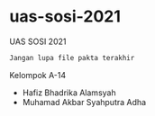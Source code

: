 # uas-sosi-2021
UAS SOSI 2021 

```bash
Jangan lupa file pakta terakhir
```

Kelompok A-14
- Hafiz Bhadrika Alamsyah
- Muhamad Akbar Syahputra Adha
